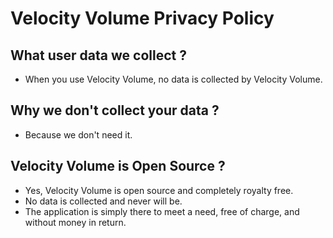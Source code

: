 # Velocity Volume Privacy Policy
## What user data we collect ?
- When you use Velocity Volume, no data is collected by Velocity Volume.
## Why we don't collect your data ?
- Because we don't need it.
## Velocity Volume is Open Source ?
- Yes, Velocity Volume is open source and completely royalty free.
- No data is collected and never will be.
- The application is simply there to meet a need, free of charge, and without money in return.
